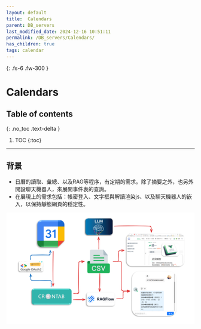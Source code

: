 ```yaml
---
layout: default
title:  Calendars
parent: DB_servers
last_modified_date: 2024-12-16 10:51:11
permalink: /DB_servers/Calendars/
has_children: true
tags: calendar
---
```


{: .fs-6 .fw-300 }

# Calendars

## Table of contents

{: .no_toc .text-delta }

1. TOC
{:toc}

---

## 背景

- 日曆的讀取、彙總、以及RAG等程序，有定期的需求。除了摘要之外，也另外開設聊天機器人，來展開事件表的查詢。
- 在展現上的需求包括：帳密登入、文字框與解讀渲染js、以及聊天機器人的嵌入，以保持靜態網頁的穩定性。

![](./pngs/2024-12-13-08-40-49.png)
